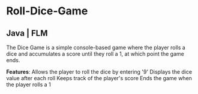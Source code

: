 # Roll-Dice-Game
## Java | FLM

The Dice Game is a simple console-based game where the player rolls a dice and accumulates a score until they roll a 1, at which point the game ends.

**Features**:
Allows the player to roll the dice by entering '9'
Displays the dice value after each roll
Keeps track of the player's score
Ends the game when the player rolls a 1
